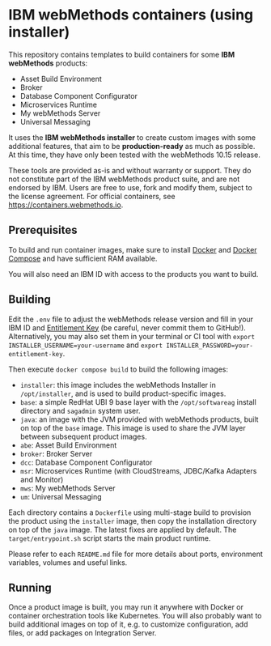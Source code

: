# IBM webMethods containers (using installer)

This repository contains templates to build containers for some **IBM webMethods** products:
- Asset Build Environment
- Broker
- Database Component Configurator
- Microservices Runtime
- My webMethods Server
- Universal Messaging

It uses the **IBM webMethods installer** to create custom images with some additional features, that aim to be **production-ready** as much as possible. At this time, they have only been tested with the webMethods 10.15 release.

These tools are provided as-is and without warranty or support. They do not constitute part of the IBM webMethods product suite, and are not endorsed by IBM. Users are free to use, fork and modify them, subject to the license agreement. For official containers, see https://containers.webmethods.io.

## Prerequisites

To build and run container images, make sure to install [Docker](https://docs.docker.com/engine/install/) and [Docker Compose](https://docs.docker.com/compose/install/) and have sufficient RAM available.

You will also need an IBM ID with access to the products you want to build.

## Building

Edit the `.env` file to adjust the webMethods release version and fill in your IBM ID and [Entitlement Key](https://myibm.ibm.com/products-services/containerlibrary) (be careful, never commit them to GitHub!). Alternatively, you may also set them in your terminal or CI tool with `export INSTALLER_USERNAME=your-username` and `export INSTALLER_PASSWORD=your-entitlement-key`.

Then execute `docker compose build` to build the following images:

- `installer`: this image includes the webMethods Installer in `/opt/installer`, and is used to build product-specific images.
- `base`: a simple RedHat UBI 9 base layer with the `/opt/softwareag` install directory and `sagadmin` system user.
- `java`: an image with the JVM provided with webMethods products, built on top of the `base` image. This image is used to share the JVM layer between subsequent product images.
- `abe`: Asset Build Environment
- `broker`: Broker Server
- `dcc`: Database Component Configurator
- `msr`: Microservices Runtime (with CloudStreams, JDBC/Kafka Adapters and Monitor)
- `mws`: My webMethods Server
- `um`: Universal Messaging

Each directory contains a `Dockerfile` using multi-stage build to provision the product using the `installer` image, then copy the installation directory on top of the `java` image. The latest fixes are applied by default. The `target/entrypoint.sh` script starts the main product runtime.

Please refer to each `README.md` file for more details about ports, environment variables, volumes and useful links.

## Running

Once a product image is built, you may run it anywhere with Docker or container orchestration tools like Kubernetes. You will also probably want to build additional images on top of it, e.g. to customize configuration, add files, or add packages on Integration Server.
